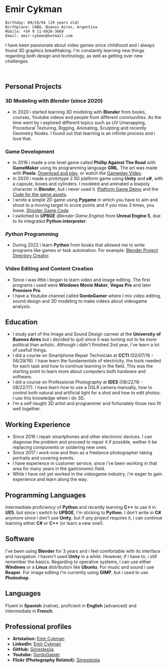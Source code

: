 # **Emir Cykman** 

```
Birthday: 09/29/94 (29 years old) 
Birthplace: CABA, Buenos Aires, Argentina  
Mobile: +54 9 11-6926-3669  
Email: emir-cykman@hotmail.com  
```

I have been passionate about video games since childhood and i always found 3D graphics breathtaking. I'm constantly learning new things regarding both design and technology, as well as getting over new challenges.

<br/>

## **Personal Projects**

### 3D Modeling with *Blender* (since 2020)
* In 2020 i started learning 3D modeling with **Blender** from books, courses, Youtube videos and people from different communities. As the time went by i explored different topics such as UV Unwrapping, Procedural Texturing, Rigging, Animating, Sculpting and recently Geometry Nodes. I found out that learning is an infinite process and i love that.

### Game Development
* In 2016 i made a one level game called **Phillip Against The Road** with **GameMaker** using its programming language **GML**. The art was made with **Pixela**. [Download and play](https://github.com/siinestesiia/Phillip_Against_The_Road), or watch the 
[Gameplay Video](https://www.youtube.com/watch?v=f5tPDJoEzn4&ab_channel=GordoGamer).
* In 2020 i made a prototype 2.5D platform game using **Unity** and **c#**, with a capsule, boxes and cylinders. I modeled and animated a lowpoly character in **Blender**, but i never used it. [Platform Game Demo](https://www.youtube.com/watch?v=q9_OvK9Wq28&ab_channel=GordoGamer) and the [Code for the game assets](https://github.com/siinestesiia/PlatformGame_Scripts).
* I wrote a simple 2D game using **Pygame** in which you have to aim and shoot to a moving target to score points and if you miss 3 times, you loose. [Shooter Game Code](https://github.com/siinestesiia/shooter_game).
* I switched to **UPBGE** (*Blender Game Engine*) from **Unreal Engine 5**, due to its integrated **Python interpreter**.

### *Python* Programming
* During 2022 i learn **Python** from books that allowed me to write programs like games or task automation. For example: [Blender Project Directory Creator](https://github.com/siinestesiia/Blender_Project_Directory).

### Video Editing and Content Creation
* Since i was little i began to learn video and image editing. The first programs i used were **Windows Movie Maker**, **Vegas Pro** and later **Premiere Pro**.
* I have a Youtube channel called **GordoGamer** where i mix video editing, sound design and 3D modeling to make videos about videogame analysis.


## **Education**

* I study part of the Image and Sound Design carreer at the **University of Buenos Aires** but i decided to quit since it was turning out to be more political than artistic. Although i didn't finished 2nd year, i've learn a lot of usefull things.   
* I did a course on Smartphone Repair Technician at **CCTI** (02/07/16 - 06/29/16). I have learn the fundamentals of electricity, the tools needed for each task and how to continue learning in the field. This was the starting point to learn more about computers both hardware and software.  
* I did a course on Professional Photography at **IDES** (08/22/16 - 08/22/17). I have learn how to use a DSLR camera manually, how to control both natural and artificial light for a shot and how to edit photos. I use this knowledge when i do 3D.
* I'm a self-taught 3D artist and programmer and fortunately those two fit well together.


## **Working Experience**

* Since 2016 i repair smartphones and other electronic devices. I can diagnose the problem and proceed to repair it if possible, wether it be replacing components or soldering new ones.
* Since 2017 i work now and then as a freelance photographer taking portraits and covering events.
* I have experience in customer service, since i've been working in that area for many years in the gastronomic field.
* While i have not yet worked in the videogame industry, i'm eager to gain experience and learn along the way.


## **Programming Languages**

Intermediate proficiency of **Python** and recently learning **C++** to use it in **UE5**, but since i switch to **UPBGE**, i'm sticking to **Python**. I don't write in **C#** anymore since i don't use **Unity**, but if any project requires it, i can continue learning either **C#** or **C++** (or learn a new one!).


## **Software**

I've been using **Blender** for 3 years and i feel comfortable with its interface and navigation. 
I haven't used **Unity** in a while. However, if i have to, i still remember the basics. 
Regarding to operative systems, i can use either **Windows** or a **Linux** distribution like **Ubuntu**. 
For music and sound i use **Reaper**.
For image editing i'm currently using **GIMP**, but i used to use **Photoshop**.


## **Languages**

Fluent in **Spanish** (native), proficient in **English** (advanced) and intermediate in **French**.


## **Professional profiles**

- **Artstation:** [Emir Cykman](https://www.artstation.com/siinestesiia)
- **LinkedIn:** [Emir Cykman](https://www.linkedin.com/in/emir-cykman-904b391a0/)
- **GitHub:** [Siinestesiia](https://github.com/siinestesiia)
- **Youtube:** [GordoGamer](https://www.youtube.com/channel/UCTt5xqTA6ZxaZlnKGGCNRRw/videos)
- **Flickr (Photography Related):** [Siinestesiia](https://www.flickr.com/photos/siinestesiia/with/49625873242/)